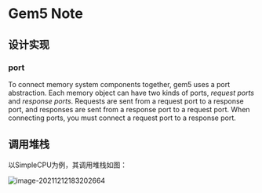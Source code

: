 # Gem5 Note

## 设计实现

### port

To connect memory system components together, gem5 uses a port abstraction. Each memory object can have two kinds of ports, *request ports* and *response ports*. Requests are sent from a request port to a response port, and responses are sent from a response port to a request port. When connecting ports, you must connect a request port to a response port.

## 调用堆栈

以SimpleCPU为例，其调用堆栈如图：

![image-20211212183202664](/home/zhong/.config/Typora/typora-user-images/image-20211212183202664.png)

